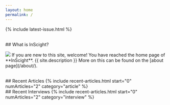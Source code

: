 ```yaml
---
layout: home
permalink: /
---
```


<p>
{% include latest-issue.html %}
</p>

<br>
##  What is InScight?

<p id="intro" markdown=1>
<img id="intro-logo" src="{{ site.logo-light }}"/>
<span>If you are new to this site, welcome! You have reached the home page of **InScight**. {{ site.description }} More on this can be found on the [about page](/about/).</span>
</p>

<br>
## Recent Articles
{% include recent-articles.html start="0" numArticles="2" category="article" %}

<br>
## Recent Interviews
{% include recent-articles.html start="0" numArticles="2" category="interview" %}
